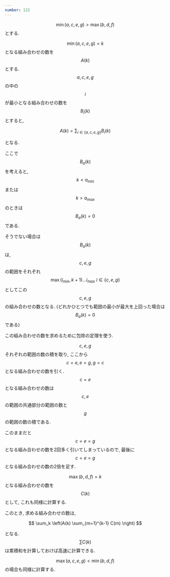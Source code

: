 ```yaml
---
number: 122
---
```

$$ \min(a, c, e, g) > \max(b, d, f) $$ とする.

$$ \min(a, c, e, g) = k $$ となる組み合わせの数を $$ A(k) $$ とする. $$ a, c, e, g $$ の中の $$ i $$ が最小となる組み合わせの数を $$ B_i(k) $$ とすると,

$$
A(k) = \sum_{i \in \{a,c,e,g\}} B_i(k)
$$

となる.

ここで $$ B_a(k) $$ を考えると, $$ k < a_{min} $$ または $$ k > a_{max} $$ のときは $$ B_a(k) = 0 $$ である.

そうでない場合は $$ B_a(k) $$ は, $$ c, e, g $$ の範囲をそれぞれ $$ \max(i_{min}, k+1) \dots i_{max} \ i \in \{c, e, g\} $$ としてこの $$ c, e, g $$ の組み合わせの数となる. (どれかひとつでも範囲の最小が最大を上回った場合は $$ B_a(k) = 0 $$ である)

この組み合わせの数を求めるために包除の定理を使う.

$$ c, e, g $$ それぞれの範囲の数の積を取り, ここから $$ c = e, e = g, g = c $$ となる組み合わせの数を引く. $$ c = e $$ となる組み合わせの数は $$ c, e $$ の範囲の共通部分の範囲の数と $$ g $$ の範囲の数の積である.

このままだと $$ c = e = g $$ となる組み合わせの数を2回多く引いてしまっているので, 最後に $$ c = e = g $$ となる組み合わせの数の2倍を足す.

$$ \max(b, d, f) = k $$ となる組み合わせの数を $$ C(k) $$ として, これも同様に計算する.

このとき, 求める組み合わせの数は,

$$
\sum_k \left(A(k) \sum_{m=1}^{k-1} C(m) \right)
$$

となる. $$ \sum C(k) $$ は累積和を計算しておけば高速に計算できる.

$$ \max(a, c, e, g) < \min(b, d, f) $$ の場合も同様に計算する.
